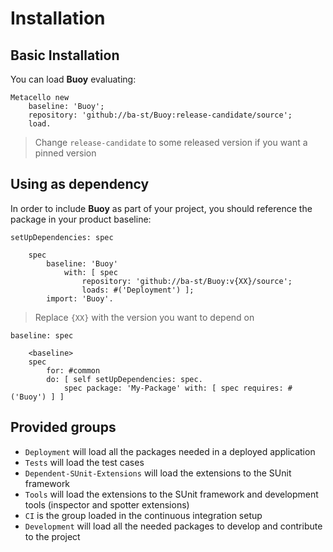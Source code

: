 # Installation

## Basic Installation

You can load **Buoy** evaluating:
```smalltalk
Metacello new
	baseline: 'Buoy';
	repository: 'github://ba-st/Buoy:release-candidate/source';
	load.
```
>  Change `release-candidate` to some released version if you want a pinned version

## Using as dependency

In order to include **Buoy** as part of your project, you should reference the package in your product baseline:

```smalltalk
setUpDependencies: spec

	spec
		baseline: 'Buoy'
			with: [ spec
				repository: 'github://ba-st/Buoy:v{XX}/source';
				loads: #('Deployment') ];
		import: 'Buoy'.
```
> Replace `{XX}` with the version you want to depend on

```smalltalk
baseline: spec

	<baseline>
	spec
		for: #common
		do: [ self setUpDependencies: spec.
			spec package: 'My-Package' with: [ spec requires: #('Buoy') ] ]
```

## Provided groups

  - `Deployment` will load all the packages needed in a deployed application
  - `Tests` will load the test cases
  - `Dependent-SUnit-Extensions` will load the extensions to the SUnit framework
  - `Tools` will load the extensions to the SUnit framework and development tools (inspector and spotter extensions)
  - `CI` is the group loaded in the continuous integration setup
  - `Development` will load all the needed packages to develop and contribute to the project
